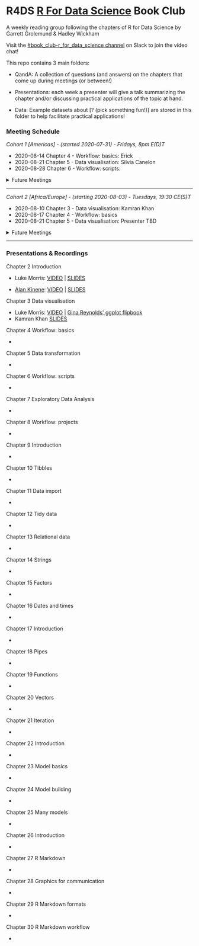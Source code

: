 # R4DS [R For Data Science](https://r4ds.had.co.nz/) Book Club

A weekly reading group following the chapters of R for Data Science by Garrett Grolemund & Hadley Wickham

Visit the [#book_club-r_for_data_science channel](https://r4ds.io/join) on Slack to join the video chat! 

This repo contains 3 main folders:

- QandA: A collection of questions (and answers) on the chapters that come up during meetings (or between!)

- Presentations: each week a presenter will give a talk summarizing the chapter and/or discussing practical applications of the topic at hand. 

- Data: Example datasets about [? (pick something fun!)] are stored in this folder to help facilitate practical applications!

### Meeting Schedule 

*Cohort 1 [Americas] - (started 2020-07-31) - Fridays, 8pm E(D)T*

- 2020-08-14 Chapter 4 -  Workflow: basics: Erick
- 2020-08-21 Chapter 5 -  Data visualisation: Silvia Canelon
- 2020-08-28 Chapter 6 -  Workflow: scripts: 

<details>
  <summary> Future Meetings </summary>

- 2020-09-04 Chapter 7 - Exploratory Data Analysis
- 2020-09-11 Chapter 8 - Intro to Wrangling
- 2020-09-18 Chapter 9 & 10 - Tibbles
- 2020-09-25 Chapter 11 - Data Import

</details>
<hr>


*Cohort 2 [Africa/Europe] - (starting 2020-08-03) - Tuesdays, 19:30 CE(S)T*


- 2020-08-10 Chapter 3 - Data visualisation: Kamran Khan
- 2020-08-17 Chapter 4 -  Workflow: basics 
- 2020-08-21 Chapter 5 - Data visualisation: Presenter TBD

<details>
  <summary> Future Meetings </summary>

- 2020-08-24 Chapter 6 -  Workflow: scripts
- 2020-09-07 Chapter 7 - Exploratory Data Analysis
- 2020-09-14 Chapter 8 - Intro to Wrangling
- 2020-09-21 Chapter 9 & 10 - Tibbles

</details>
<hr>

### Presentations & Recordings

Chapter 2 Introduction 

- Luke Morris: [VIDEO](https://youtu.be/J8KHe2KAnUk) | [SLIDES](https://morrisluke.github.io/bookclub-R_for_Data_Science/Presentations/Week01/Cohort1/R4DS%20Ch%201-2%20-%20Morris.html)

- [Alan Kinene](https://twitter.com/kinenealan): [VIDEO](https://youtu.be/M28oO5jmVQU) | [SLIDES](https://www.alankinene.com/r4ds_book_club/r4ds/r4ds-ch1_2.html#1)  

Chapter 3 Data visualisation 

- Luke Morris: [VIDEO](https://youtu.be/TuWkMvQbYPI) | [Gina Reynolds' ggplot flipbook](https://evamaerey.github.io/ggplot_flipbook/ggplot_flipbook_xaringan.html)
- Kamran Khan  [SLIDES](https://github.com/camcaan/bookclub-R_for_Data_Science/blob/main/R4DS_Visualisation_slides.pptx)

Chapter 4 Workflow: basics 

- 

Chapter 5 Data transformation 

- 

Chapter 6 Workflow: scripts 

- 

Chapter 7 Exploratory Data Analysis 

- 

Chapter 8 Workflow: projects 

- 

Chapter 9 Introduction 

- 

Chapter 10 Tibbles 

- 

Chapter 11 Data import 

- 

Chapter 12 Tidy data 

- 

Chapter 13 Relational data 

- 

Chapter 14 Strings 

- 

Chapter 15 Factors 

- 

Chapter 16 Dates and times 

- 

Chapter 17 Introduction 

- 

Chapter 18 Pipes 

- 

Chapter 19 Functions 

- 

Chapter 20 Vectors 

- 

Chapter 21 Iteration 

- 

Chapter 22 Introduction 

- 

Chapter 23 Model basics 

- 

Chapter 24 Model building 

- 

Chapter 25 Many models 

- 

Chapter 26 Introduction 

- 

Chapter 27 R Markdown 

- 

Chapter 28 Graphics for communication 

- 

Chapter 29 R Markdown formats 

- 

Chapter 30 R Markdown workflow 

- 
